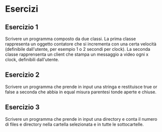 # Esercizi

## Esercizio 1
Scrivere un programma composto da due classi. 
La prima classe rappresenta un oggetto contatore che si incrementa con una
certa velocità (definibile dall'utente, per esempio 1 o 2 secondi per clock).
La seconda classe rapprensenta un client che stampa un messaggio a video ogni x clock, definibili dall'utente.

## Esercizio 2
Scrivere un programma che prende in input una stringa e restituisce true
or false a seconda che abbia in equal misura parentesi tonde aperte e 
chiuse.

## Esercizio 3
Scrivere un programma che prende in input una directory e conta il numero di
files e directory nella cartella selezionata e in tutte le sottocartelle.